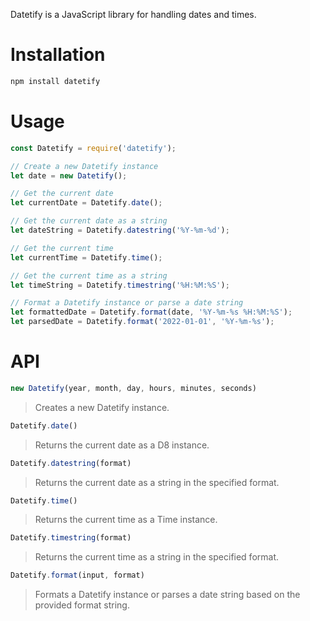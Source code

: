 Datetify is a JavaScript library for handling dates and times.

# Installation
```bash
npm install datetify
```

# Usage
```js
const Datetify = require('datetify');

// Create a new Datetify instance
let date = new Datetify();

// Get the current date
let currentDate = Datetify.date();

// Get the current date as a string
let dateString = Datetify.datestring('%Y-%m-%d');

// Get the current time
let currentTime = Datetify.time();

// Get the current time as a string
let timeString = Datetify.timestring('%H:%M:%S');

// Format a Datetify instance or parse a date string
let formattedDate = Datetify.format(date, '%Y-%m-%s %H:%M:%S');
let parsedDate = Datetify.format('2022-01-01', '%Y-%m-%s');
```

# API
```js
new Datetify(year, month, day, hours, minutes, seconds)
```
> Creates a new Datetify instance.

```js
Datetify.date()
```
> Returns the current date as a D8 instance.

```js
Datetify.datestring(format)
```
> Returns the current date as a string in the specified format.

```js
Datetify.time()
```
> Returns the current time as a Time instance.

```js
Datetify.timestring(format)
```
> Returns the current time as a string in the specified format.

```js
Datetify.format(input, format)
```
> Formats a Datetify instance or parses a date string based on the provided format string.